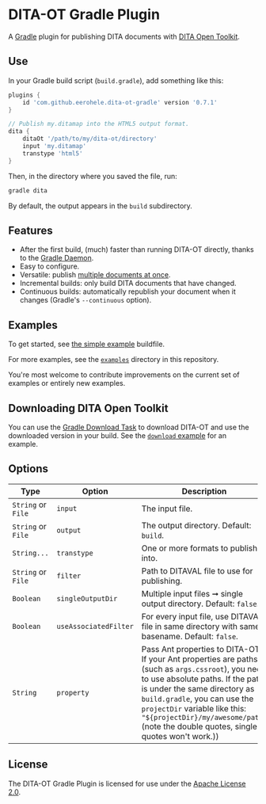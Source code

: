 # DITA-OT Gradle Plugin

A [Gradle] plugin for publishing DITA documents with [DITA Open Toolkit].

## Use

In your Gradle build script (`build.gradle`), add something like this:

```gradle
plugins {
    id 'com.github.eerohele.dita-ot-gradle' version '0.7.1'
}

// Publish my.ditamap into the HTML5 output format.
dita {
    ditaOt '/path/to/my/dita-ot/directory'
    input 'my.ditamap'
    transtype 'html5'
}
```

Then, in the directory where you saved the file, run:

```bash
gradle dita
```

By default, the output appears in the `build` subdirectory.

## Features

- After the first build, (much) faster than running DITA-OT directly, thanks to the [Gradle Daemon].
- Easy to configure.
- Versatile: publish [multiple documents at once](https://github.com/eerohele/dita-ot-gradle/tree/master/examples/filetree).
- Incremental builds: only build DITA documents that have changed.
- Continuous builds: automatically republish your document when it changes (Gradle's `--continuous` option).

## Examples

To get started, see [the simple example](https://github.com/eerohele/dita-ot-gradle/tree/master/examples/simple) buildfile.

For more examples, see the [`examples`](https://github.com/eerohele/dita-ot-gradle/tree/master/examples) directory in this repository.

You're most welcome to contribute improvements on the current set of examples or entirely new examples.

## Downloading DITA Open Toolkit

You can use the [Gradle Download Task](https://github.com/michel-kraemer/gradle-download-task) to download DITA-OT and
use the downloaded version in your build. See the [`download` example](https://github.com/eerohele/dita-ot-gradle/blob/master/examples/download/build.gradle) for an example.

## Options

| Type | Option | Description |
| ---- | ------ | ----------- |
| `String` or `File` | `input` | The input file. |
| `String` or `File` | `output` | The output directory. Default: `build`. |
| `String...` |	`transtype` | One or more formats to publish into. |
| `String` or `File` | `filter` | Path to DITAVAL file to use for publishing. |
| `Boolean` | `singleOutputDir` | Multiple input files ➞ single output directory. Default: `false`. |
| `Boolean` |	`useAssociatedFilter` |	For every input file, use DITAVAL file in same directory with same basename. Default: `false`. |
| `String` | `property` | Pass Ant properties to DITA-OT. If your Ant properties are paths (such as `args.cssroot`), you need to use absolute paths. If the path is under the same directory as `build.gradle`, you can use the `projectDir` variable like this: `"${projectDir}/my/awesome/path"` (note the double quotes, single quotes won't work.))

## License

The DITA-OT Gradle Plugin is licensed for use under the [Apache License 2.0].

[Apache License 2.0]: https://www.apache.org/licenses/LICENSE-2.0.html
[DITA Open Toolkit]: https://www.dita-ot.org
[Gradle]: https://gradle.org
[Gradle Daemon]: https://docs.gradle.org/current/userguide/gradle_daemon.html
